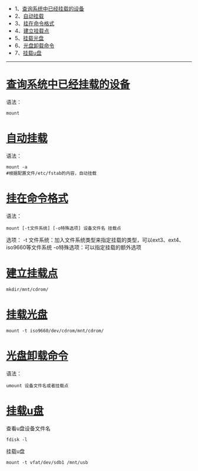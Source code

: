 - 1、[查询系统中已经挂载的设备](#Linux-01)
- 2、[自动挂载](#Linux-02)
- 3、[挂在命令格式](#Linux-03)
- 4、[建立挂载点](#Linux-04)
- 5、[挂载光盘](#Linux-05)
- 6、[光盘卸载命令](#Linux-06)
- 7、[挂载u盘](#Linux-07)


----------

# <a name="Linux-01" href="#" >查询系统中已经挂载的设备</a>
语法：
```
mount
```
# <a name="Linux-02" href="#" >自动挂载</a>
语法：
```
mount -a
#根据配置文件/etc/fstab的内容，自动挂载
```
# <a name="Linux-03" href="#" >挂在命令格式</a>
语法：
```
mount [-t文件系统] [-o特殊选项] 设备文件名 挂载点
```
选项：
-t 文件系统：加入文件系统类型来指定挂载的类型，可以ext3、ext4、iso9660等文件系统
-o特殊选项：可以指定挂载的额外选项

# <a name="Linux-04" href="#" >建立挂载点</a>
```
mkdir/mnt/cdrom/
```

# <a name="Linux-05" href="#" >挂载光盘</a>
```
mount -t iso9660/dev/cdrom/mnt/cdrom/
```
# <a name="Linux-06" href="#" >光盘卸载命令</a>
语法：
```
umount 设备文件名或者挂载点
```
# <a name="Linux-07" href="#" >挂载u盘</a>
查看u盘设备文件名
```
fdisk -l
```
挂载u盘
```
mount -t vfat/dev/sdb1 /mnt/usb
```